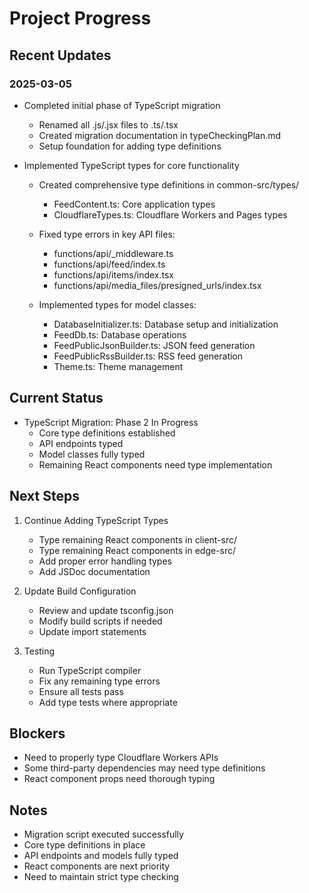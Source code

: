 # Project Progress

## Recent Updates

### 2025-03-05
- Completed initial phase of TypeScript migration
  - Renamed all .js/.jsx files to .ts/.tsx
  - Created migration documentation in typeCheckingPlan.md
  - Setup foundation for adding type definitions

- Implemented TypeScript types for core functionality
  - Created comprehensive type definitions in common-src/types/
    - FeedContent.ts: Core application types
    - CloudflareTypes.ts: Cloudflare Workers and Pages types
  
  - Fixed type errors in key API files:
    - functions/api/_middleware.ts
    - functions/api/feed/index.ts
    - functions/api/items/index.tsx
    - functions/api/media_files/presigned_urls/index.tsx

  - Implemented types for model classes:
    - DatabaseInitializer.ts: Database setup and initialization
    - FeedDb.ts: Database operations
    - FeedPublicJsonBuilder.ts: JSON feed generation
    - FeedPublicRssBuilder.ts: RSS feed generation
    - Theme.ts: Theme management

## Current Status
- TypeScript Migration: Phase 2 In Progress
  - Core type definitions established
  - API endpoints typed
  - Model classes fully typed
  - Remaining React components need type implementation

## Next Steps
1. Continue Adding TypeScript Types
   - Type remaining React components in client-src/
   - Type remaining React components in edge-src/
   - Add proper error handling types
   - Add JSDoc documentation

2. Update Build Configuration
   - Review and update tsconfig.json
   - Modify build scripts if needed
   - Update import statements

3. Testing
   - Run TypeScript compiler
   - Fix any remaining type errors
   - Ensure all tests pass
   - Add type tests where appropriate

## Blockers
- Need to properly type Cloudflare Workers APIs
- Some third-party dependencies may need type definitions
- React component props need thorough typing

## Notes
- Migration script executed successfully
- Core type definitions in place
- API endpoints and models fully typed
- React components are next priority
- Need to maintain strict type checking
